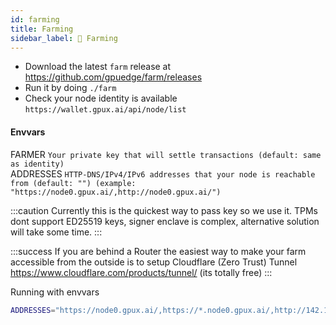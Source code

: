 ```yaml
---
id: farming
title: Farming
sidebar_label: 🚜 Farming
---
```


 - Download the latest `farm` release at https://github.com/gpuedge/farm/releases
 - Run it by doing `./farm`
 - Check your node identity is available `https://wallet.gpux.ai/api/node/list`

#### Envvars

FARMER `Your private key that will settle transactions (default: same as identity)`  
ADDRESSES `HTTP-DNS/IPv4/IPv6 addresses that your node is reachable from (default: "") (example: "https://node0.gpux.ai/,http://node0.gpux.ai/")`  

:::caution
Currently this is the quickest way to pass key so we use it. TPMs dont support ED25519 keys, signer enclave is complex, alternative solution will take some time.
:::

:::success
If you are behind a Router the easiest way to make your
farm accessible from the outside is to setup Cloudflare (Zero Trust) Tunnel
https://www.cloudflare.com/products/tunnel/ (its totally free)
:::

Running with envvars
```bash
ADDRESSES="https://node0.gpux.ai/,https://*.node0.gpux.ai/,http://142.132.248.55/" FARMER=QgTw6C9C7USdmtxhRMhnyjG9iVg96rwbgKViT2oYpTa ./farm
```
